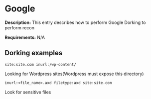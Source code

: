 # Google

**Description:** This entry describes how to perform Google Dorking to perform recon

**Requirements:** N/A

## Dorking examples

```
site:site.com inurl:/wp-content/
```

Looking for Wordpress sites(Wordpress must expose this directory)

```
inurl:<file_name>.axd filetype:axd site:site.com
```

Look for sensitive files
